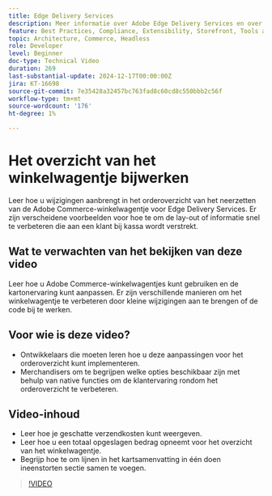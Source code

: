 ```yaml
---
title: Edge Delivery Services
description: Meer informatie over Adobe Edge Delivery Services en over het bijwerken van het overzichtsgedeelte voor bestellingen van de Commerce-drop-in.
feature: Best Practices, Compliance, Extensibility, Storefront, Tools and External Services
topic: Architecture, Commerce, Headless
role: Developer
level: Beginner
doc-type: Technical Video
duration: 269
last-substantial-update: 2024-12-17T00:00:00Z
jira: KT-16698
source-git-commit: 7e35428a32457bc763fad8c60cd8c550bbb2c56f
workflow-type: tm+mt
source-wordcount: '176'
ht-degree: 1%

---
```


# Het overzicht van het winkelwagentje bijwerken

Leer hoe u wijzigingen aanbrengt in het orderoverzicht van het neerzetten van de Adobe Commerce-winkelwagentje voor Edge Delivery Services.  Er zijn verscheidene voorbeelden voor hoe te om de lay-out of informatie snel te verbeteren die aan een klant bij kassa wordt verstrekt.

## Wat te verwachten van het bekijken van deze video

Leer hoe u Adobe Commerce-winkelwagentjes kunt gebruiken en de kartonervaring kunt aanpassen.  Er zijn verschillende manieren om het winkelwagentje te verbeteren door kleine wijzigingen aan te brengen of de code bij te werken.

## Voor wie is deze video?

* Ontwikkelaars die moeten leren hoe u deze aanpassingen voor het orderoverzicht kunt implementeren.
* Merchandisers om te begrijpen welke opties beschikbaar zijn met behulp van native functies om de klantervaring rondom het orderoverzicht te verbeteren.

## Video-inhoud

* Leer hoe je geschatte verzendkosten kunt weergeven.
* Leer hoe u een totaal opgeslagen bedrag opneemt voor het overzicht van het winkelwagentje.
* Begrijp hoe te om lijnen in het kartsamenvatting in één doen ineenstorten sectie samen te voegen.

>[!VIDEO](https://video.tv.adobe.com/v/3441185?learn=on)
